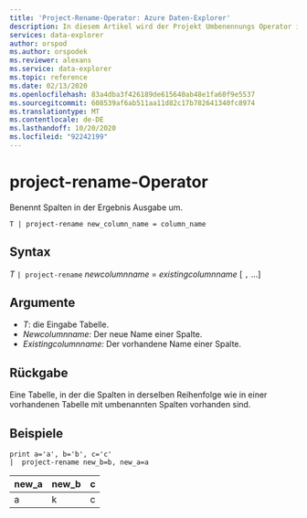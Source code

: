 ```yaml
---
title: 'Project-Rename-Operator: Azure Daten-Explorer'
description: In diesem Artikel wird der Projekt Umbenennungs Operator in Azure Daten-Explorer beschrieben.
services: data-explorer
author: orspod
ms.author: orspodek
ms.reviewer: alexans
ms.service: data-explorer
ms.topic: reference
ms.date: 02/13/2020
ms.openlocfilehash: 83a4dba3f426189de615640ab48e1fa60f9e5537
ms.sourcegitcommit: 608539af6ab511aa11d82c17b782641340fc8974
ms.translationtype: MT
ms.contentlocale: de-DE
ms.lasthandoff: 10/20/2020
ms.locfileid: "92242199"
---
```

# <a name="project-rename-operator"></a>project-rename-Operator

Benennt Spalten in der Ergebnis Ausgabe um.

```kusto
T | project-rename new_column_name = column_name
```

## <a name="syntax"></a>Syntax

*T* `| project-rename` *newcolumnname*  =  *existingcolumnname* [ `,` ...]

## <a name="arguments"></a>Argumente

* *T*: die Eingabe Tabelle.
* *Newcolumnname:* Der neue Name einer Spalte. 
* *Existingcolumnname:* Der vorhandene Name einer Spalte. 

## <a name="returns"></a>Rückgabe

Eine Tabelle, in der die Spalten in derselben Reihenfolge wie in einer vorhandenen Tabelle mit umbenannten Spalten vorhanden sind.


## <a name="examples"></a>Beispiele

<!-- csl: https://help.kusto.windows.net/Samples -->
```kusto
print a='a', b='b', c='c'
|  project-rename new_b=b, new_a=a
```

|new_a|new_b|c|
|---|---|---|
|a|k|c|
